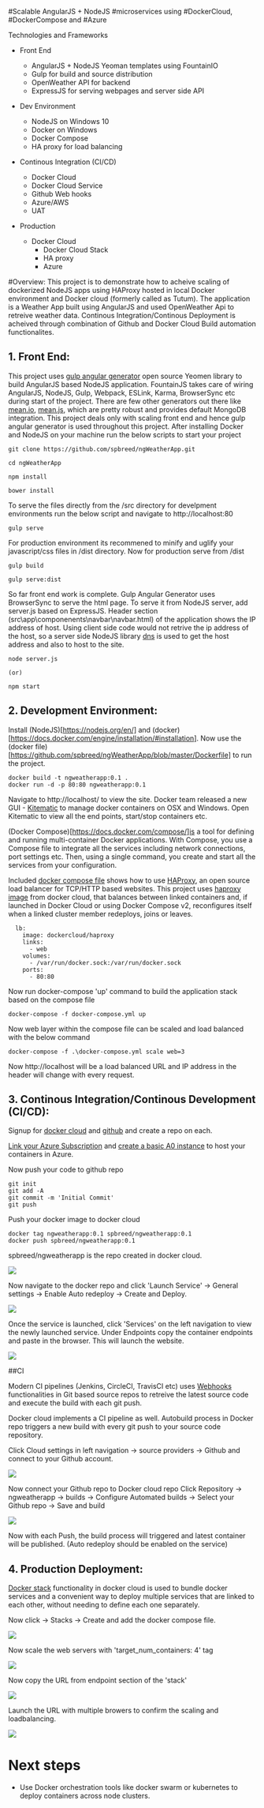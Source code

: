 #Scalable AngularJS + NodeJS #microservices using #DockerCloud, #DockerCompose and #Azure

Technologies and Frameworks
- Front End
    - AngularJS + NodeJS Yeoman templates using FountainIO
    - Gulp for build and source distribution
    - OpenWeather API for backend
    - ExpressJS for serving webpages and server side API

- Dev Environment
    - NodeJS on Windows 10
    - Docker on Windows
    - Docker Compose
    - HA proxy for load balancing

- Continous Integration (CI/CD)
    - Docker Cloud
    - Docker Cloud Service
    - Github Web hooks
    - Azure/AWS
    - UAT

- Production
    - Docker Cloud
        - Docker Cloud Stack
        - HA proxy
        - Azure


#Overview:
This project is to demonstrate how to acheive scaling of dockerized NodeJS apps using HAProxy hosted in local Docker environment and Docker cloud (formerly called as Tutum). The application is a Weather App built using AngularJS and used OpenWeather Api to retreive weather data. Continous Integration/Continous Deployment is acheived through combination of Github and Docker Cloud Build automation functionalites.

## 1. Front End:
This project uses [gulp angular generator](https://github.com/Swiip/generator-gulp-angular) open source Yeomen library to build AngularJS based NodeJS application. FountainJS takes care of wiring AngularJS, NodeJS, Gulp, Webpack, ESLink, Karma, BrowserSync etc during start of the project. There are few other generators out there like [mean.io](http://mean.io/), [mean.js](mean.js), which are pretty robust and provides default MongoDB integration. This project deals only with scaling front end and hence gulp angular generator is used throughout this project. 
After installing Docker and NodeJS on your machine run the below scripts to start your project

```
git clone https://github.com/spbreed/ngWeatherApp.git

cd ngWeatherApp

npm install

bower install

```
To serve the files directly from the /src directory for develpment environments run the below script and navigate to http://localhost:80

```
gulp serve
```

For production environment its recommened to minify and uglify your javascript/css files in /dist directory. Now for production serve from /dist

```
gulp build

gulp serve:dist
```

So far front end work is complete. Gulp Angular Generator uses BrowserSync to serve the html page. To serve it from NodeJS server, add server.js based on ExpressJS. Header section (src\app\componenents\navbar\navbar.html) of the application shows the IP address of host. Using client side code would not retrive the ip address of the host, so a server side NodeJS library [dns](https://www.npmjs.com/package/dns) is used to get the host address and also to host to the site.

```
node server.js 

(or)

npm start

```

## 2. Development Environment:

Install (NodeJS)[https://nodejs.org/en/] and (docker)[https://docs.docker.com/engine/installation/#installation]. 
Now use the (docker file)[https://github.com/spbreed/ngWeatherApp/blob/master/Dockerfile] to run the project.


```
docker build -t ngweatherapp:0.1 .
docker run -d -p 80:80 ngweatherapp:0.1

```

Navigate to http://localhost/ to view the site. Docker team released a new GUI - [Kitematic](https://kitematic.com/) to manage docker containers on OSX and Windows. Open Kitematic to view all the end points, start/stop containers etc.

(Docker Compose)[https://docs.docker.com/compose/]is a tool for defining and running multi-container Docker applications. With Compose, you use a Compose file to integrate all the services including network connections, port settings etc. Then, using a single command, you create and start all the services from your configuration.

Included [docker compose file](https://github.com/spbreed/ngWeatherApp/blob/master/docker-compose.yml) shows how to use [HAProxy](http://www.haproxy.org/#desc), an open source load balancer for TCP/HTTP based websites.
This project uses [haproxy image](https://github.com/docker/dockercloud-haproxy) from docker cloud, that balances between linked containers and, if launched in Docker Cloud or using Docker Compose v2, reconfigures itself when a linked cluster member redeploys, joins or leaves.

```
  lb:
    image: dockercloud/haproxy
    links:
      - web
    volumes:
      - /var/run/docker.sock:/var/run/docker.sock
    ports:
      - 80:80
```

Now run docker-compose 'up' command to build the application stack based on the compose file

```
docker-compose -f docker-compose.yml up
```

Now web layer within the compose file can be scaled and load balanced with the below command

```
docker-compose -f .\docker-compose.yml scale web=3
```

Now http://localhost will be a load balanced URL and IP address in the header will change with every request.

    
## 3. Continous Integration/Continous Development (CI/CD):

Signup for [docker cloud](https://cloud.docker.com/) and [github](https://github.com) and create a repo on each.

[Link your Azure Subscription]((https://docs.docker.com/docker-cloud/infrastructure/link-azure/)) and [create a basic A0 instance](https://docs.docker.com/docker-cloud/getting-started/your_first_node/) to host your containers in Azure.

Now push your code to github repo

```
git init
git add -A 
git commit -m 'Initial Commit'
git push

```

Push your docker image to docker cloud

```
docker tag ngweatherapp:0.1 spbreed/ngweatherapp:0.1
docker push spbreed/ngweatherapp:0.1

```
spbreed/ngweatherapp is the repo created in docker cloud. 

![](https://github.com/spbreed/ngWeatherApp/blob/master/images/docker_repo.png)

Now navigate to the docker repo and click 'Launch Service' -> General settings -> Enable Auto redeploy -> Create and Deploy.

![](https://github.com/spbreed/ngWeatherApp/blob/master/images/docker_launchservice.png)

Once the service is launched, click 'Services' on the left navigation to view the newly launched service. Under Endpoints copy the container endpoints and paste in the browser. This will launch the website.

![](https://github.com/spbreed/ngWeatherApp/blob/master/images/docker_service_endpoint.png)

##CI

Modern CI pipelines (Jenkins, CircleCI, TravisCI etc) uses [Webhooks](https://developer.github.com/webhooks/) functionalities in Git based source repos to retreive the latest source code and execute the build with each git push.

Docker cloud implements a CI pipeline as well. Autobuild process in Docker repo triggers a new build with every git push to your source code repository.

Click Cloud settings in left navigation -> source providers -> Github and connect to your Github account. 

![](https://github.com/spbreed/ngWeatherApp/blob/master/images/docker_git.png)

Now connect your Github repo to Docker cloud repo
Click Repository -> ngweatherapp -> builds -> Configure Automated builds -> Select your Github repo -> Save and build

![](https://github.com/spbreed/ngWeatherApp/blob/master/images/docker_autobuild.png)

Now with each Push, the build process will triggered and latest container will be published. (Auto redeploy should be enabled on the service)

## 4. Production Deployment:

[Docker stack](https://docs.docker.com/docker-cloud/apps/stacks/) functionality in docker cloud is used to bundle docker services and a convenient way to deploy multiple services that are linked to each other, without needing to define each one separately. 

Now click -> Stacks -> Create and add the docker compose file. 

![](https://github.com/spbreed/ngWeatherApp/blob/master/images/docker_stack.png)

Now scale the web servers with 'target_num_containers: 4' tag

![](https://github.com/spbreed/ngWeatherApp/blob/master/images/docker_compose.png)

Now copy the URL from endpoint section of the 'stack'

![](https://github.com/spbreed/ngWeatherApp/blob/master/images/docker_lb.png)

Launch the URL with multiple browers to confirm the scaling and loadbalancing.

![](https://github.com/spbreed/ngWeatherApp/blob/master/images/docker_web.png)

# Next steps
 - Use Docker orchestration tools like docker swarm or kubernetes to deploy containers across node clusters.
